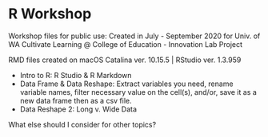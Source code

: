 # R Workshop
Workshop files for public use: Created in July - September 2020 for Univ. of WA Cultivate Learning @ College of Education - Innovation Lab Project

RMD files created on macOS Catalina ver. 10.15.5 | RStudio ver. 1.3.959

* Intro to R: R Studio & R Markdown
* Data Frame & Data Reshape: Extract variables you need, rename variable names, filter necessary value on the cell(s), and/or, save it as a new data frame then as a csv file.
* Data Reshape 2: Long v. Wide Data

What else should I consider for other topics?
